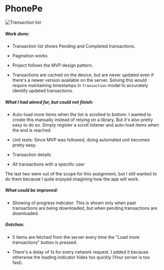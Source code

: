 # PhonePe

![Transaction list](http://i.imgur.com/0TtH3Q4.png)

##### Work done:
* Transaction list shows Pending and Completed transactions.

* Pagination works

* Project follows the MVP design pattern.

* Transactions are cached on the device, but are never updated even if there's a newer version available on the server. Solving this would require maintaining timestamps in `Transaction` model to accurately identify updated transactions.

##### What I had aimed for, but could not finish:
* Auto-load more items when the list is scrolled to bottom. I wanted to create this manually instead of relying on a library. But it's also pretty easy to do so. Simply register a scroll listener and auto-load items when the end is reached.

* Unit tests: Since MVP was followed, doing automated unit becomes pretty easy.

* Transaction details

* All transactions with a specific user

The last two were out of the scope for this assignment, but I still wanted to do them because I quite enjoyed imagining how the app will work.

##### What could be improved:
* Showing of progress indicator. This is shown only when past transactions are being downloaded, but when pending transactions are downloaded.

##### Gotchas:
* 5 items are fetched from the server every time the "Load more transactions" button is pressed.

* There's a delay of 1s for every network request. I added it because otherwise the loading indicator hides too quickly (Your server is too fast).
